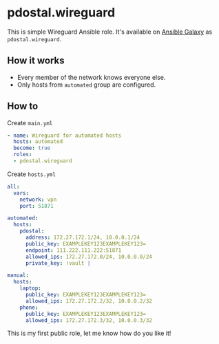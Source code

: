 # pdostal.wireguard

This is simple Wireguard Ansible role.
It's available on [Ansible Galaxy](https://galaxy.ansible.com/pdostal/wireguard) as `pdostal.wireguard`.

## How it works

 * Every member of the network knows everyone else.
 * Only hosts from `automated` group are configured.


## How to

Create `main.yml`

```yaml
- name: Wireguard for automated hosts
  hosts: automated
  become: true
  roles:
  - pdostal.wireguard
```

Create `hosts.yml`

```yaml
all:
  vars:
    network: vpn
    port: 51871

automated:
  hosts:
    pdostal:
      address: 172.27.172.1/24, 10.0.0.1/24
      public_key: EXAMPLEKEY123EXAMPLEKEY123=
      endpoint: 111.222.111.222:51871
      allowed_ips: 172.27.172.0/24, 10.0.0.0/24
      private_key: !vault |

manual:
  hosts:
    laptop:
      public_key: EXAMPLEKEY123EXAMPLEKEY123=
      allowed_ips: 172.27.172.2/32, 10.0.0.2/32
    phone:
      public_key: EXAMPLEKEY123EXAMPLEKEY123=
      allowed_ips: 172.27.172.3/32, 10.0.0.3/32
```

This is my first public role, let me know how do you like it!

